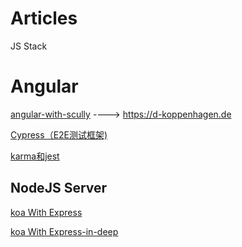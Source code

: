 
# Articles

JS Stack

# Angular

[angular-with-scully](https://github.com/d-koppenhagen/d-koppenhagen.de)  ----> <https://d-koppenhagen.de>


[Cypress（E2E测试框架)](https://www.cnblogs.com/leozhanggg/p/10973820.html)


[karma和jest](https://www.cnblogs.com/johnzhu/p/7874413.html)


## NodeJS Server

[koa With Express](https://www.cnblogs.com/jingouli/p/11630580.html)

[koa With Express-in-deep](https://zhuanlan.zhihu.com/p/87079561)
